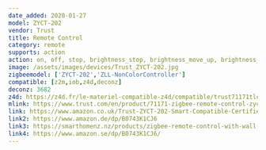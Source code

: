 ```yaml
---
date_added: 2020-01-27
model: ZYCT-202
vendor: Trust
title: Remote Control
category: remote
supports: action
action: on, off, stop, brightness_stop, brightness_move_up, brightness_move_down
image: /assets/images/devices/Trust_ZYCT-202.jpg
zigbeemodel: ['ZYCT-202','ZLL-NonColorController']
compatible: [z2m,iob,z4d,deconz]
deconz: 3682
z4d: https://z4d.fr/le-materiel-compatible-z4d/compatible/trust71171tlcommande
mlink: https://www.trust.com/en/product/71171-zigbee-remote-control-zyct-202
link: https://www.amazon.co.uk/Trust-ZYCT-202-Smart-Compatible-Certified/dp/B0743K1CJ6
link2: https://www.amazon.de/dp/B0743K1CJ6
link3: https://smarthomenz.nz/products/zigbee-remote-control-with-wall-mount
link4: https://www.amazon.se/dp/B0743K1CJ6/
---
```

